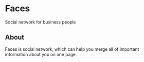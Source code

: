 Faces
=======
Social network for business people

## About
Faces is social network, which can help you merge all of important information about you on one page.
